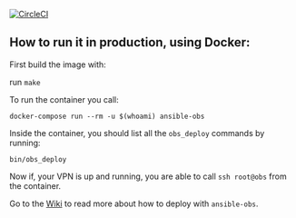 [![CircleCI](https://circleci.com/gh/openSUSE/ansible-obs.svg?style=svg)](https://circleci.com/gh/openSUSE/ansible-obs)

## How to run it in production, using Docker:

First build the image with:

run `make`


To run the container you call:

```
docker-compose run --rm -u $(whoami) ansible-obs
```

Inside the container, you should list all the `obs_deploy` commands by running:

```
bin/obs_deploy
```

Now if, your VPN is up and running, you are able to call `ssh root@obs` from the container.

Go to the [Wiki](https://github.com/openSUSE/open-build-service/wiki/Deployment-of-build.opensuse.org) to read more about how to deploy with `ansible-obs`.
